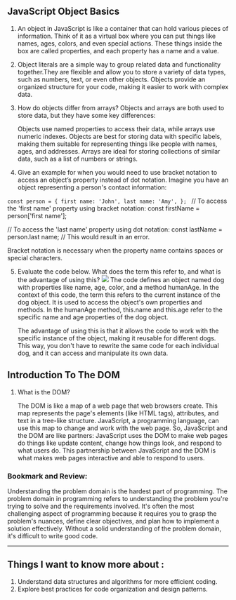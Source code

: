 ## JavaScript Object Basics

1. An object in JavaScript is like a container that can hold various pieces of information. Think of it as a virtual box where you can put things like names, ages, colors, and even special actions. These things inside the box are called properties, and each property has a name and a value.

  2. Object literals are a simple way to group related data and functionality together.They are flexible and allow you to store a variety of data types, such as numbers, text, or even other objects.
  Objects provide an organized structure for your code, making it easier to work with complex data.

3. How do objects differ from arrays?
Objects and arrays are both used to store data, but they have some key differences:

    Objects use named properties to access their data, while arrays use numeric indexes.
  Objects are best for storing data with specific labels, making them suitable for representing things like people with names, ages, and addresses.
Arrays are ideal for storing collections of similar data, such as a list of numbers or strings.

4. Give an example for when you would need to use bracket notation to access an object’s property instead of dot notation.
Imagine you have an object representing a person's contact information:

`const person = {
  first name: 'John',
  last name: 'Amy',
};
`
// To access the 'first name' property using bracket notation:
const firstName = person['first name'];

// To access the 'last name' property using dot notation:
const lastName = person.last name; // This would result in an error.

Bracket notation is necessary when the property name contains spaces or special characters.

5. Evaluate the code below. What does the term this refer to, and what is the advantage of using this?
![
](image.png)
    The code defines an object named dog with properties like name, age, color, and a method humanAge. In the context of this code, the term this refers to the current instance of the dog object. It is used to access the object's own properties and methods. In the humanAge method, this.name and this.age refer to the specific name and age properties of the dog object.

    The advantage of using this is that it allows the code to work with the specific instance of the object, making it reusable for different dogs. This way, you don't have to rewrite the same code for each individual dog, and it can access and manipulate its own data.

## Introduction To The DOM
1. What is the DOM?

   The DOM is like a map of a web page that web browsers create. This map represents the page's elements (like HTML tags), attributes, and text in a tree-like structure. JavaScript, a programming language, can use this map to change and work with the web page. So, JavaScript and the DOM are like partners: JavaScript uses the DOM to make web pages do things like update content, change how things look, and respond to what users do. This partnership between JavaScript and the DOM is what makes web pages interactive and able to respond to users.

### Bookmark and Review:

Understanding the problem domain is the hardest part of programming. 
The problem domain in programming refers to understanding the problem you're trying to solve and the requirements involved. It's often the most challenging aspect of programming because it requires you to grasp the problem's nuances, define clear objectives, and plan how to implement a solution effectively. Without a solid understanding of the problem domain, it's difficult to write good code. 

-------------------------------------------

## Things I want to know more about :
1. Understand data structures and algorithms for more efficient coding.
2. Explore best practices for code organization and design patterns.